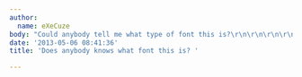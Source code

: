 ```yaml
---
author:
  name: eXeCuze
body: "Could anybody tell me what type of font this is?\r\n\r\n\r\n\r\nThx in advance."
date: '2013-05-06 08:41:36'
title: 'Does anybody knows what font this is? '

---
```

